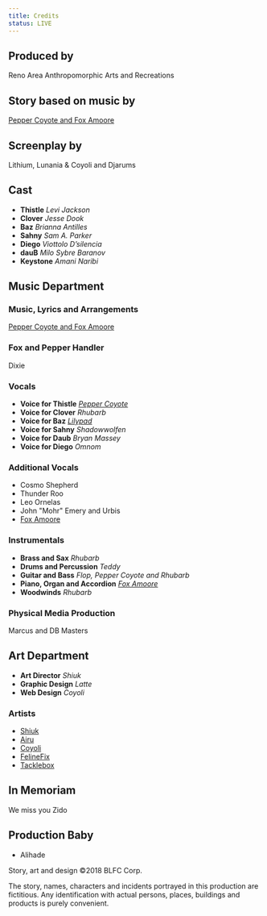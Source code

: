 ```yaml
---
title: Credits
status: LIVE
---
```




<div id="movie-credits">


<h2>Produced by</h2>
<p class="credit-single">Reno Area Anthropomorphic Arts and Recreations</p>


<h2>Story based on music by</h2>
<p class="credit-single"><a href="http://foxesandpeppers.com" target="_blank">Pepper Coyote and Fox Amoore</a></p>


<h2>Screenplay by</h2>
<p class="credit-single">Lithium, Lunania &amp; Coyoli and Djarums</p>


<h2>Cast</h2>
<ul class="credit-group">
  <li>
    <strong>Thistle</strong>
    <em>Levi Jackson</em>
  </li>
  <li>
    <strong>Clover</strong>
    <em>Jesse Dook</em>
  </li>
  <li>
    <strong>Baz</strong>
    <em>Brianna Antilles</em>
  </li>
  <li>
    <strong>Sahny</strong>
    <em>Sam A. Parker</em>
  </li>
  <li>
    <strong>Diego</strong>
    <em>Viottolo D’silencia</em>
  </li>
  <li>
    <strong>dauB</strong>
    <em>Milo Sybre Baranov</em>
  </li>
  <li>
    <strong>Keystone</strong>
    <em>Amani Naribi</em>
  </li>
</ul>




<h2>Music Department</h2>


<h3>Music, Lyrics and Arrangements</h3>
<p class="credit-single"><a href="http://foxesandpeppers.com" target="_blank">Pepper Coyote and Fox Amoore</a></p>


<h3>Fox and Pepper Handler</h3>
<p class="credit-single">Dixie</p>


<h3>Vocals</h3>
<ul class="credit-group">
  <li>
    <strong>Voice for Thistle</strong>
    <em><a href="http://PepperCoyote.bandcamp.com" target="_blank">Pepper Coyote</a></em>
  </li>
  <li>
    <strong>Voice for Clover</strong>
    <em>Rhubarb</em>
  </li>
  <li>
    <strong>Voice for Baz</strong>
    <em><a href="http://www.furaffinity.net/user/lilypad" target="_blank">Lilypad</a></em>
  </li>
  <li>
    <strong>Voice for Sahny</strong>
    <em>Shadowwolfen</em>
  </li>
  <li>
    <strong>Voice for Daub</strong>
    <em>Bryan Massey</em>
  </li>
  <li>
    <strong>Voice for Diego</strong>
    <em>Omnom</em>
  </li>
</ul>

<h3>Additional Vocals</h3>
<ul class="credit-cluster">
  <li>Cosmo Shepherd</li>
  <li>Thunder Roo</li>
  <li>Leo Ornelas</li>
  <li>John "Mohr" Emery and Urbis</li>
  <li><a href="http://foxamoore.bandcamp.com" target="_blank">Fox Amoore</a></li>
</ul>


<h3>Instrumentals</h3>
<ul class="credit-group">
  <li>
    <strong>Brass and Sax</strong>
    <em>Rhubarb</em>
  </li>
  <li>
    <strong>Drums and Percussion</strong>
    <em>Teddy</em>
  </li>
  <li>
    <strong>Guitar and Bass</strong>
    <em>Flop, Pepper Coyote and Rhubarb</em>
  </li>
  <li>
    <strong>Piano, Organ and Accordion</strong>
    <em><a href="http://foxamoore.bandcamp.com" target="_blank">Fox Amoore</a></em>
  </li>
  <li>
    <strong>Woodwinds</strong>
    <em>Rhubarb</em>
  </li>
</ul>


<h3>Physical Media Production</h3>
<p class="credit-single">Marcus and DB Masters</p>




<h2>Art Department</h2>
<ul class="credit-group">
  <li>
    <strong>Art Director</strong>
    <em>Shiuk</em>
  </li>
  <li>
    <strong>Graphic Design</strong>
    <em>Latte</em>
  </li>
  <li>
    <strong>Web Design</strong>
    <em>Coyoli</em>
  </li>
</ul>

<h3>Artists</h3>
<ul class="credit-cluster">
  <li><a href="http://shiuk.com/" target="_blank">Shiuk</a></li>
  <li><a href="http://www.furaffinity.net/gallery/airu/" target="_blank">Airu</a></li>
  <li><a href="http://www.sillycoyote.com/" target="_blank">Coyoli</a></li>
  <li><a href="http://www.furaffinity.net/user/felinefix" target="_blank">FelineFix</a></li>
  <li><a href="http://www.furaffinity.net/user/tacklebox" target="_blank">Tacklebox</a></li>
</ul>



<h2>In Memoriam</h2>
<p class="credit-single">We miss you Zido</p>



<h2>Production Baby</h2>
<ul class="credit-cluster">
  <li>Alihade</li>
</ul>




<p class="credit-copy">Story, art and design &copy;2018 BLFC Corp.</p>
<p class="credit-copy">The story, names, characters and incidents portrayed in this production are fictitious. Any identification with actual persons, places, buildings and products is purely convenient.</p>

</div>